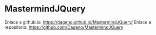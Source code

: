# MastermindJQuery

Enlace a github.io: https://dageno.github.io/MastermindJQuery/
Enlace a repositorio: https://github.com/Dageno/MastermindJQuery
